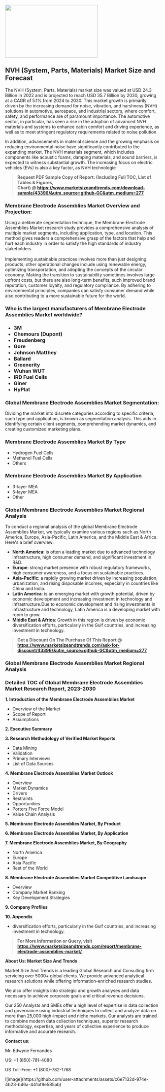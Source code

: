 <p><img class="alignnone size-medium wp-image-20088" src="https://ffe5etoiles.com/wp-content/uploads/2024/12/MST1-300x171.png" alt="" width="300" height="171" /></p><h2>NVH (System, Parts, Materials) Market Size and Forecast</h2><p>The NVH (System, Parts, Materials) market size was valued at USD 24.3 Billion in 2022 and is projected to reach USD 35.7 Billion by 2030, growing at a CAGR of 5.1% from 2024 to 2030. This market growth is primarily driven by the increasing demand for noise, vibration, and harshness (NVH) solutions in automotive, aerospace, and industrial sectors, where comfort, safety, and performance are of paramount importance. The automotive sector, in particular, has seen a rise in the adoption of advanced NVH materials and systems to enhance cabin comfort and driving experience, as well as to meet stringent regulatory requirements related to noise pollution.</p><p>In addition, advancements in material science and the growing emphasis on reducing environmental noise have significantly contributed to the expanding market. The NVH materials segment, which includes components like acoustic foams, damping materials, and sound barriers, is expected to witness substantial growth. The increasing focus on electric vehicles (EVs) is also a key factor, as NVH technologie</p><blockquote id="" class=""><strong>Request PDF Sample Copy of Report: (Including Full TOC, List of Tables &amp; Figures, Chart)&nbsp;@&nbsp;<strong><a href="https://www.marketsizeandtrends.com/download-sample/43396/&utm_source=github-GC&utm_medium=277" target="_blank">https://www.marketsizeandtrends.com/download-sample/43396/&utm_source=github-GC&utm_medium=277</a></strong></strong></blockquote><h3 id="" class="">Membrane Electrode Assemblies Market&nbsp;Overview and Projection:</h3><p id="" class="">Using a deliberate segmentation technique, the Membrane Electrode Assemblies Market research study provides a comprehensive analysis of multiple market segments, including application, type, and location. This method gives readers a comprehensive grasp of the factors that help and hurt each industry in order to satisfy the high standards of industry stakeholders. <br /> <br />Implementing sustainable practices involves more than just designing products; other operational changes include using renewable energy, optimizing transportation, and adopting the concepts of the circular economy. Making the transition to sustainability sometimes involves large upfront costs, but there are also long-term benefits, such improved brand reputation, customer loyalty, and regulatory compliance. By adhering to environmental principles, companies can satisfy consumer demand while also contributing to a more sustainable future for the world.</p><h3 id="" class="">Who is the largest manufacturers of&nbsp;Membrane Electrode Assemblies Market worldwide?</h3><h3 class=""><p><ul><li>3M </li><li> Chemours (Dupont) </li><li> Freudenberg </li><li> Gore </li><li> Johnson Matthey </li><li> Ballard </li><li> Greenerity </li><li> Wuhan WUT </li><li> IRD Fuel Cells </li><li> Giner </li><li> HyPlat</li></ul></p></h3><h3 id="" class="">Global&nbsp;Membrane Electrode Assemblies Market Segmentation:</h3><p id="" class="">Dividing the market into discrete categories according to specific criteria, such type and application, is known as segmentation analysis. This aids in identifying certain client segments, comprehending market dynamics, and creating customized marketing plans.</p><h3 id="" class="">Membrane Electrode Assemblies Market&nbsp;By Type</h3><p><p><ul><li>Hydrogen Fuel Cells </li><li> Methanol Fuel Cells </li><li> Others</p></li></ul></p></p><h3 id="" class="">Membrane Electrode Assemblies Market&nbsp;By Application</h3><p class=""><p><ul><li>3-layer MEA </li><li> 5-layer MEA </li><li> Other</li></ul></p></p><h3 id="" class="">Global Membrane Electrode Assemblies Market Regional Analysis</h3><p id="" class="">To conduct a regional analysis of the global Membrane Electrode Assemblies Market, we typically examine various regions such as North America, Europe, Asia-Pacific, Latin America, and the Middle East &amp; Africa. Here's a brief overview:</p><ul><li><strong>North America</strong>: is often a leading market due to advanced technology infrastructure, high consumer demand, and significant investment in R&amp;D.</li><li><strong>Europe</strong>: strong market presence with robust regulatory frameworks, high consumer awareness, and a focus on sustainable practices.</li><li><strong>Asia-Pacific</strong>: a rapidly growing market driven by increasing population, urbanization, and rising disposable incomes, especially in countries like China and India.</li><li><strong>Latin America</strong>: is an emerging market with growth potential, driven by economic development and increasing investment in technology and infrastructure.Due to economic development and rising investments in infrastructure and technology, Latin America is a developing market with room to grow.</li><li><strong>Middle East &amp; Africa</strong>: Growth in this region is driven by economic diversification efforts, particularly in the Gulf countries, and increasing investment in technology.</li></ul><blockquote id="" class=""><strong>Get a Discount On The Purchase Of This Report @ <strong><a href="https://www.marketsizeandtrends.com/ask-for-discount/43396/&utm_source=github-GC&utm_medium=277" target="_blank">https://www.marketsizeandtrends.com/ask-for-discount/43396/&utm_source=github-GC&utm_medium=277</a></strong></strong></blockquote><h3 id="" class="">Global Membrane Electrode Assemblies Market Regional Analysis</h3><h3 id="" class="">Detailed TOC of Global Membrane Electrode Assemblies Market Research Report, 2023-2030</h3><p id="" class=""><strong>1. Introduction of the Membrane Electrode Assemblies Market</strong></p><ul><li>Overview of the Market</li><li>Scope of Report</li><li>Assumptions</li></ul><p id="" class=""><strong>2. Executive Summary</strong></p><p id="" class=""><strong>3. Research Methodology of Verified Market Reports</strong></p><ul><li>Data Mining</li><li>Validation</li><li>Primary Interviews</li><li>List of Data Sources</li></ul><p id="" class=""><strong>4. Membrane Electrode Assemblies Market Outlook</strong></p><ul><li>Overview</li><li>Market Dynamics</li><li>Drivers</li><li>Restraints</li><li>Opportunities</li><li>Porters Five Force Model</li><li>Value Chain Analysis</li></ul><p id="" class=""><strong>5. Membrane Electrode Assemblies Market, By Product</strong></p><p id="" class=""><strong>6. Membrane Electrode Assemblies Market, By Application</strong></p><p id="" class=""><strong>7. Membrane Electrode Assemblies Market, By Geography</strong></p><ul><li>North America</li><li>Europe</li><li>Asia Pacific</li><li>Rest of the World</li></ul><p id="" class=""><strong>8. Membrane Electrode Assemblies Market Competitive Landscape</strong></p><ul><li>Overview</li><li>Company Market Ranking</li><li>Key Development Strategies</li></ul><p id="" class=""><strong>9. Company Profiles</strong></p><p id="" class=""><strong>10. Appendix</strong></p><ul><li>diversification efforts, particularly in the Gulf countries, and increasing investment in technology.</li></ul><blockquote id="" class=""><strong>For More Information or Query, visit <strong><strong><a href="https://www.marketsizeandtrends.com/report/membrane-electrode-assemblies-market/" target="_blank">https://www.marketsizeandtrends.com/report/membrane-electrode-assemblies-market/</a></strong></strong></strong></blockquote><p id="" class=""><strong>About Us: Market Size And Trends</strong></p><p id="" class="">Market Size And Trends is a leading Global Research and Consulting firm servicing over 5000+ global clients. We provide advanced analytical research solutions while offering information-enriched research studies.</p><p id="" class="">We also offer insights into strategic and growth analyses and data necessary to achieve corporate goals and critical revenue decisions.</p><p id="" class="">Our 250 Analysts and SMEs offer a high level of expertise in data collection and governance using industrial techniques to collect and analyze data on more than 25,000 high-impact and niche markets. Our analysts are trained to combine modern data collection techniques, superior research methodology, expertise, and years of collective experience to produce informative and accurate research.</p><p id="" class=""><strong>Contact us:</strong></p><p id="" class="">Mr. Edwyne Fernandes</p><p id="" class="">US: +1 (650)-781-4080</p><p id="" class="">US Toll-Free: +1 (800)-782-1768</p>
![image](https://github.com/user-attachments/assets/c6e7132d-974e-4b23-b46a-441af9e585ab)
